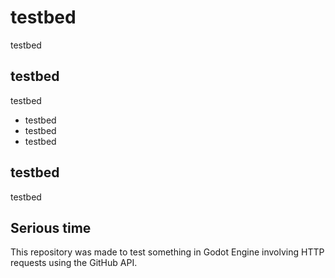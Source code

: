 # testbed
testbed

## testbed
testbed
* testbed
* testbed
* testbed

## testbed
testbed

## Serious time
This repository was made to test something in Godot Engine involving HTTP requests using the GitHub API.
